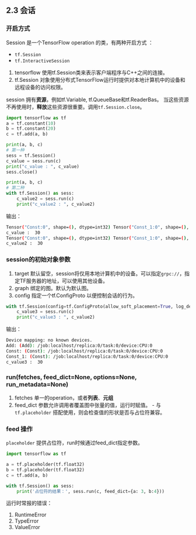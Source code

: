 
## 2.3 会话
### 开启方式
Session 是一个TensorFlow operation 的类，有两种开启方式 ：
- `tf.Session`
- `tf.InteractiveSession`
  
1. tensorflow 使用tf.Session类来表示客户端程序与C++之间的连接。
2. tf.Session 对象使用分布式TensorFlow运行时提供对本地计算机中的设备和远程设备的访问权限。

session 拥有**资源**，例如tf.Variable, tf.QueueBase和tf.ReaderBas。
当这些资源不再使用时，**释放**这些资源很重要。调用`tf.Session.close`。

```python
import tensorflow as tf
a = tf.constant(10)
b = tf.constant(20)
c = tf.add(a, b)

print(a, b, c)
# 第一种
sess = tf.Session()
c_value = sess.run(c)
print("c_value : ", c_value)
sess.close()

print(a, b, c)
# 第二种
with tf.Session() as sess:
    c_value2 = sess.run(c)
    print("c_value2 : ", c_value2)
```

输出：
```bash
Tensor("Const:0", shape=(), dtype=int32) Tensor("Const_1:0", shape=(), dtype=int32) Tensor("Add:0", shape=(), dtype=int32)
c_value :  30
Tensor("Const:0", shape=(), dtype=int32) Tensor("Const_1:0", shape=(), dtype=int32) Tensor("Add:0", shape=(), dtype=int32)
c_value2 :  30
```


### session的初始对象参数
1. target   默认留空，session将仅用本地计算机中的设备。可以指定`grpc://`，指定TF服务器的地址，可以使用其他设备。
2. graph    绑定的图。默认为默认图。
3. config   指定一个tf.ConfigProto 以便控制会话的行为。
```python
with tf.Session(config=tf.ConfigProto(allow_soft_placement=True, log_device_placement=True)) as sess:
    c_value3 = sess.run(c)
    print("c_value3 : ", c_value2)
```
输出：
```bash
Device mapping: no known devices.
Add: (Add): /job:localhost/replica:0/task:0/device:CPU:0
Const: (Const): /job:localhost/replica:0/task:0/device:CPU:0
Const_1: (Const): /job:localhost/replica:0/task:0/device:CPU:0
c_value3 :  30
```

### run(fetches, feed_dict=None, options=None, run_metadata=None)
1. fetches      单一的operation，或者**列表**、**元组**
2. feed_dict    参数允许调用者覆盖图中张量的值，运行时赋值。
                - 与`tf.placeholder` 搭配使用，则会检查值的形状是否与占位符兼容。



### feed 操作
`placeholder` 提供占位符，run时候通过feed_dict指定参数。

```python
import tensorflow as tf

a = tf.placeholder(tf.float32)
b = tf.placeholder(tf.float32)
c = tf.add(a, b)

with tf.Session() as sess:
    print('占位符的结果：', sess.run(c, feed_dict={a: 3, b:4}))
```

运行时常报的错误：
1. RuntimeError
2. TypeError
3. ValueError


